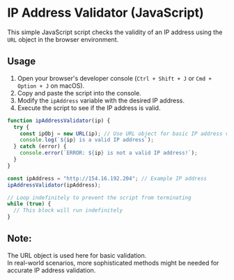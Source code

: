 # IP Address Validator (JavaScript)

This simple JavaScript script checks the validity of an IP address using the `URL` object in the browser environment.

## Usage

1. Open your browser's developer console (`Ctrl + Shift + J` or `Cmd + Option + J` on macOS).
2. Copy and paste the script into the console.
3. Modify the `ipAddress` variable with the desired IP address.
4. Execute the script to see if the IP address is valid.

```javascript
function ipAddressValidator(ip) {
  try {
    const ipObj = new URL(ip); // Use URL object for basic IP address validation
    console.log(`${ip} is a valid IP address`);
  } catch (error) {
    console.error(`ERROR: ${ip} is not a valid IP address!`);
  }
}

const ipAddress = "http://154.16.192.204"; // Example IP address
ipAddressValidator(ipAddress);

// Loop indefinitely to prevent the script from terminating
while (true) {
  // This block will run indefinitely
}
```
## Note: 
The URL object is used here for basic validation.  
In real-world scenarios, more sophisticated methods might be needed for accurate IP address validation.
